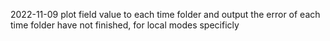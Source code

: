 2022-11-09
plot field value to each time folder and output the error of each time folder
have not finished, for local modes specificly
